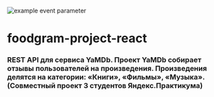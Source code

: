 ![example event parameter](https://github.com/Filengun/foodgram-project-react/actions/workflows/main.yml/badge.svg)

# foodgram-project-react
### REST API для сервиса YaMDb. Проект YaMDb собирает отзывы пользователей на произведения. Произведения делятся на категории: «Книги», «Фильмы», «Музыка». (Совместный проект 3 студентов Яндекс.Практикума)
